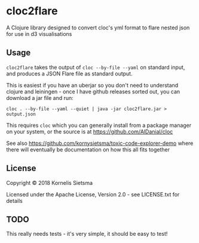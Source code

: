 # cloc2flare

A Clojure library designed to convert cloc's yml format to flare nested json
for use in d3 visualisations

## Usage

`cloc2flare` takes the output of `cloc --by-file --yaml` on standard input, and
produces a JSON Flare file as standard output.

This is easiest if you have an uberjar so you don't need to understand clojure and leiningen -
once I have github releases sorted out, you can download a jar file and run:

`cloc . --by-file --yaml --quiet | java -jar cloc2flare.jar > output.json`

This requires `cloc` which you can generally install from a package manager
on your system, or the source is at https://github.com/AlDanial/cloc

See also https://github.com/kornysietsma/toxic-code-explorer-demo where
there will eventually be documentation on how this all fits together

## License

Copyright © 2018 Kornelis Sietsma

Licensed under the Apache License, Version 2.0 - see LICENSE.txt for details

## TODO

This really needs tests - it's very simple, it should be easy to test!
